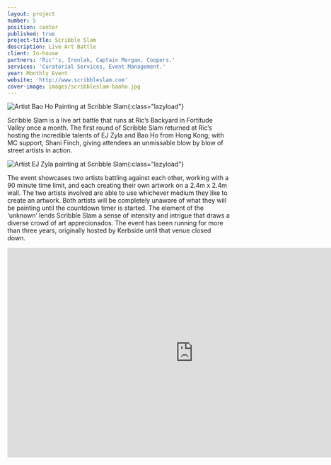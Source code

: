 ```yaml
---
layout: project
number: 5
position: center
published: true
project-title: Scribble Slam
description: Live Art Battle
client: In-house
partners: 'Ric''s, Ironlak, Captain Morgan, Coopers.'
services: 'Curatorial Services, Event Management.'
year: Monthly Event
website: 'http://www.scribbleslam.com'
cover-image: images/scribbleslam-baoho.jpg
---
```

![Artist Bao Ho Painting at Scribble Slam]({{site.baseurl}}/images/scribbleslam-baoho.jpg){:class="lazyload"}


Scribble Slam is a live art battle that runs at Ric’s Backyard in Fortitude Valley once a month. The first round of Scribble Slam returned at Ric’s hosting the incredible talents of EJ Zyla and Bao Ho from Hong Kong; with MC support, Shani Finch, giving attendees an unmissable blow by blow of street artists in action.

![Artist EJ Zyla painting at Scribble Slam]({{site.baseurl}}/images/IMG_3681.JPG){:class="lazyload"}


The event showcases two artists battling against each other, working with a 90 minute time limit, and each creating their own artwork on a 2.4m x 2.4m wall. The two artists involved are able to use whichever medium they like to create an artwork. Both artists will be completely unaware of what they will be painting until the countdown timer is started. The element of the ‘unknown’ lends Scribble Slam a sense of intensity and intrigue that draws a diverse crowd of art apprecionados. The event has been running for more than three years, originally hosted by Kerbside until that venue closed down.

<div class="video-responsive">
	<iframe class="lazyload" width="840" height="473" src="https://www.youtube.com/embed/jLKxgUoCJrU" frameborder="0" allowfullscreen=""></iframe>
</div>
